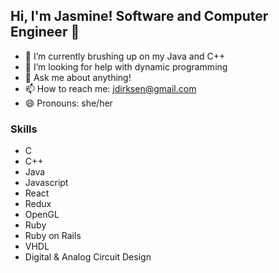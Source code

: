 ## Hi, I'm Jasmine! Software and Computer Engineer 👋

- 🌱 I’m currently brushing up on my Java and C++
- 🤔 I’m looking for help with dynamic programming
- 💬 Ask me about anything!
- 📫 How to reach me: jdirksen@gmail.com
- 😄 Pronouns: she/her

### Skills
- C
- C++
- Java
- Javascript
- React
- Redux
- OpenGL
- Ruby
- Ruby on Rails
- VHDL
- Digital & Analog Circuit Design
